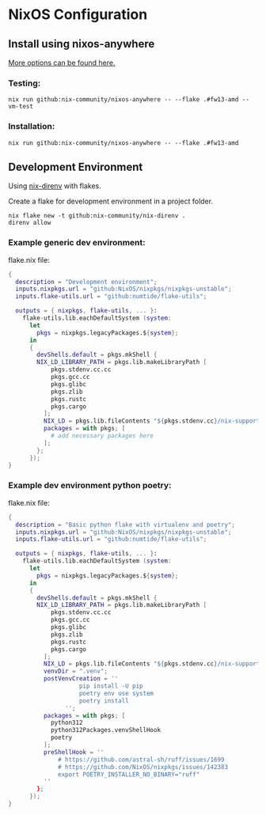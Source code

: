 # NixOS Configuration

## Install using nixos-anywhere

[More options can be found here.](https://github.com/nix-community/nixos-anywhere/blob/main/docs/quickstart.md)

### Testing:
```shell
nix run github:nix-community/nixos-anywhere -- --flake .#fw13-amd --vm-test
```

### Installation:
```shell
nix run github:nix-community/nixos-anywhere -- --flake .#fw13-amd
```

## Development Environment

Using [nix-direnv](https://github.com/nix-community/nix-direnv) with flakes.


Create a flake for development environment in a project folder.

```shell
nix flake new -t github:nix-community/nix-direnv .
direnv allow
```


### Example generic dev environment:

flake.nix file:
```nix
{
  description = "Development environment";
  inputs.nixpkgs.url = "github:NixOS/nixpkgs/nixpkgs-unstable";
  inputs.flake-utils.url = "github:numtide/flake-utils";

  outputs = { nixpkgs, flake-utils, ... }:
    flake-utils.lib.eachDefaultSystem (system:
      let
        pkgs = nixpkgs.legacyPackages.${system};
      in
      {
        devShells.default = pkgs.mkShell {
        NIX_LD_LIBRARY_PATH = pkgs.lib.makeLibraryPath [
            pkgs.stdenv.cc.cc
            pkgs.gcc.cc
            pkgs.glibc
            pkgs.zlib
            pkgs.rustc
            pkgs.cargo
          ];
          NIX_LD = pkgs.lib.fileContents "${pkgs.stdenv.cc}/nix-support/dynamic-linker";
          packages = with pkgs; [
            # add necessary packages here
          ];
        };
      });
}
```



### Example dev environment python poetry:

flake.nix file:
```nix
{
  description = "Basic python flake with virtualenv and poetry";
  inputs.nixpkgs.url = "github:NixOS/nixpkgs/nixpkgs-unstable";
  inputs.flake-utils.url = "github:numtide/flake-utils";

  outputs = { nixpkgs, flake-utils, ... }:
    flake-utils.lib.eachDefaultSystem (system:
      let
        pkgs = nixpkgs.legacyPackages.${system};
      in
      {
        devShells.default = pkgs.mkShell {
        NIX_LD_LIBRARY_PATH = pkgs.lib.makeLibraryPath [
            pkgs.stdenv.cc.cc
            pkgs.gcc.cc
            pkgs.glibc
            pkgs.zlib
            pkgs.rustc
            pkgs.cargo
          ];
          NIX_LD = pkgs.lib.fileContents "${pkgs.stdenv.cc}/nix-support/dynamic-linker";
          venvDir = ".venv";
          postVenvCreation = ''
            		pip install -U pip
            		poetry env use system
            		poetry install
            	'';
          packages = with pkgs; [
            python312
            python312Packages.venvShellHook
            poetry
          ];
          preShellHook = ''
              # https://github.com/astral-sh/ruff/issues/1699
              # https://github.com/NixOS/nixpkgs/issues/142383
              export POETRY_INSTALLER_NO_BINARY="ruff"
          ''
        };
      });
}
```
